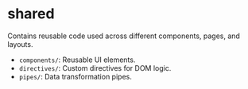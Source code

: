 # shared

Contains reusable code used across different components, pages, and layouts.

- `components/`: Reusable UI elements.
- `directives/`: Custom directives for DOM logic.
- `pipes/`: Data transformation pipes.
